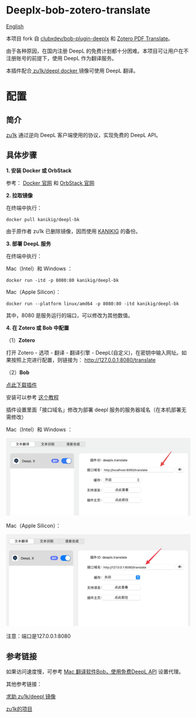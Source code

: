 # Deeplx-bob-zotero-translate
[English](https://github.com/KyleChoy/zotero-pdf-translate/blob/CustomDeepL/README-EN.md)

本项目 fork 自 [clubxdev/bob-plugin-deeplx](https://github.com/clubxdev/bob-plugin-deeplx) 和 [Zotero PDF Translate](https://github.com/windingwind/zotero-pdf-translate/pull/342)。

由于各种原因，在国内注册 DeepL 的免费计划都十分困难。本项目可让用户在不注册账号的前提下，使用 DeepL 作为翻译服务。

本插件配合[ zu1k/deepl docker ](https://hub.docker.com/r/zu1k/deepl)镜像可使用 DeepL 翻译。

# 配置
## 简介

[zu1k](https://github.com/zu1k) 通过逆向 DeepL 客户端使用的协议，实现免费的 DeepL API。

## 具体步骤

**1. 安装 Docker 或 OrbStack**

参考： [Docker 官网](https://www.docker.com/) 和 [OrbStack 官网](https://orbstack.dev/)

**2. 拉取镜像**

在终端中执行：

```Shell
docker pull kanikig/deepl-bk
```

由于原作者 zu1k 已删除镜像，因而使用 [KANIKIG](https://github.com/clubxdev/bob-plugin-deeplx/issues/3) 的备份。

**3. 部署 DeepL 服务**

在终端中执行：

Mac（Intel）和 Windows ：

```Shell
docker run -itd -p 8080:80 kanikig/deepl-bk 
```


Mac（Apple Silicon）：

```Shell
docker run --platform linux/amd64 -p 8080:80 -itd kanikig/deepl-bk
```


其中，8080 是服务运行的端口，可以修改为其他数值。

**4. 在 Zotero 或 Bob 中配置**

（1）**Zotero**

打开 Zotero - 选项 - 翻译 - 翻译引擎 - DeepL(自定义)，在密钥中输入网址。如果按照上完进行配置，则链接为： http://127.0.0.1:8080/translate

（2）**Bob**

[点此下载插件](https://github.com/ZacharyLauGitHub/Deeplx-bob-zotero-translate/raw/master/deeplx.translate.bobplugin)

安装可以参考 [这个教程](https://ripperhe.gitee.io/bob/#/general/quickstart/plugin)

插件设置里面「接口域名」修改为部署 deepl 服务的服务器域名（在本机部署无需修改）

Mac（Intel）和 Windows ：

![](https://raw.githubusercontent.com/ZacharyLauGitHub/images/master/2023/CleanShot%202023-07-25%20at%2014.38.53%402x.png)

Mac（Apple Silicon）：

![](https://raw.githubusercontent.com/ZacharyLauGitHub/images/master/2023/deeplx-setting.jpg)

注意：端口是127.0.0.1:8080

## 参考链接

如果访问速度慢，可参考 [Mac 翻译软件Bob，使用免费DeepL API](https://zhuanlan.zhihu.com/p/484946276) 设置代理。

其他参考链接：

[求助 zu1k/deepl 镜像](https://github.com/clubxdev/bob-plugin-deeplx/issues/2)

[zu1k的项目](https://zu1k.com/projects/#deepl-free-api)
